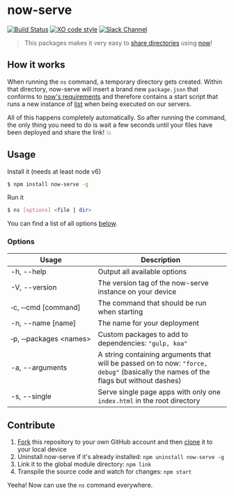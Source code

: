 # now-serve

[![Build Status](https://travis-ci.org/zeit/now-serve.svg?branch=master)](https://travis-ci.org/zeit/now-serve)
[![XO code style](https://img.shields.io/badge/code_style-XO-5ed9c7.svg)](https://github.com/sindresorhus/xo)
[![Slack Channel](https://zeit-slackin.now.sh/badge.svg)](https://zeit.chat/)

> This packages makes it very easy to [share directories](https://zeit.co/blog/serve-it-now) using [now](https://zeit.co/now)!

## How it works

When running the `ns` command, a temporary directory gets created. Within that directory, now-serve will insert a brand new `package.json` that conforms to [now's requirements](https://zeit.co/now#get-started) and therefore contains a start script that runs a new instance of [list](https://github.com/zeit/list) when being executed on our servers.

All of this happens completely automatically. So after running the command, the only thing you need to do is wait a few seconds until your files have been deployed and share the link! :boom:

## Usage

Install it (needs at least node v6)

```bash
$ npm install now-serve -g
```

Run it

```bash
$ ns [options] <file | dir>
```

You can find a list of all options [below](#options).

### Options

| Usage                          | Description |
| ------------------------------ | ----------- |
| -h, --help                     | Output all available options |
| -V, --version                  | The version tag of the now-serve instance on your device |
| &#8209;c,&nbsp;&#8209;&#8209;cmd&nbsp;[command]            | The command that should be run when starting |
| -n, --name [name]              | The name for your deployment |
| &#8209;p,&nbsp;&#8209;&#8209;packages&nbsp;&#60;names&#62; | Custom packages to add to dependencies: `"gulp, koa"` |
| -a, --arguments <handles>      | A string containing arguments that will be passed on to now: `"force, debug"` (basically the names of the flags but without dashes) |
| -s, --single                   | Serve single page apps with only one `index.html` in the root directory |

## Contribute

1. [Fork](https://help.github.com/articles/fork-a-repo/) this repository to your own GitHub account and then [clone](https://help.github.com/articles/cloning-a-repository/) it to your local device
2. Uninstall now-serve if it's already installed: `npm uninstall now-serve -g`
3. Link it to the global module directory: `npm link`
4. Transpile the source code and watch for changes: `npm start`

Yeeha! Now can use the `ns` command everywhere.
